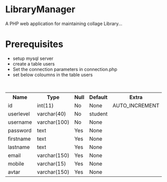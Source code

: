 # LibraryManager
A PHP web application for maintaining collage Library...


# Prerequisites

- setup mysql server
- create a table users
- Set the connection parameters in connection.php
- set below coloumns in the table users

<br/>
<table style="width:100%">
  <tr>
    <th>Name</th>
    <th>Type</th> 
    <th>Null</th>
    <th>Default</th>
    <th>Extra</th>
  </tr>
  <tr>
    <td>id </td>
    <td>int(11)</td>
    <td>No</td>
    <td>None</td>
    <td>AUTO_INCREMENT</td>
  </tr>
  <tr>
    <td>userlevel </td>
    <td>varchar(40)</td>
    <td>No</td>
    <td>student</td>
    <td></td>
  </tr>
  <tr>
    <td>username </td>
    <td>varchar(100)</td>
    <td>No</td>
    <td>None</td>
    <td></td>
  </tr>
    <tr>
    <td>password </td>
    <td>text</td>
    <td>Yes</td>
    <td>None</td>
    <td></td>
  </tr>
    <tr>
    <td>firstname </td>
    <td>text</td>
    <td>Yes</td>
    <td>None</td>
    <td></td>
  </tr>
    <tr>
    <td>lastname</td>
    <td>text</td>
    <td>Yes</td>
    <td>None</td>
    <td></td>
  </tr>
    <tr>
    <td>email</td>
    <td>varchar(150)</td>
    <td>Yes</td>
    <td>None</td>
    <td></td>
  </tr>
    <tr>
    <td>mobile </td>
    <td>varchar(15)</td>
    <td>Yes</td>
    <td>None</td>
    <td></td>
  </tr>
      <tr>
    <td>avtar </td>
    <td>varchar(150)</td>
    <td>Yes</td>
    <td>None</td>
    <td></td>
  </tr>
</table>
